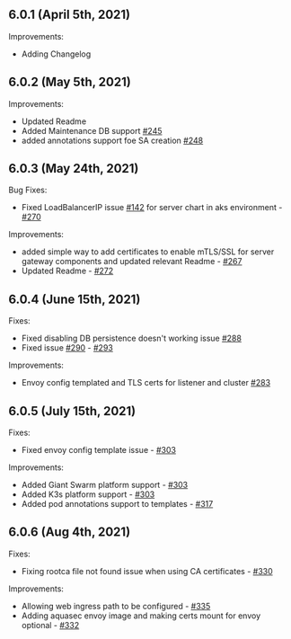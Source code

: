 ## 6.0.1 (April 5th, 2021)

Improvements:
* Adding Changelog

## 6.0.2 (May 5th, 2021)

Improvements:
* Updated Readme
* Added Maintenance DB support [#245](https://github.com/aquasecurity/aqua-helm/pull/245)
* added annotations support foe SA creation [#248](https://github.com/aquasecurity/aqua-helm/pull/248)

## 6.0.3 (May 24th, 2021)

Bug Fixes:
* Fixed LoadBalancerIP issue [#142](https://github.com/aquasecurity/aqua-helm/issues/142) for server chart in aks environment - [#270](https://github.com/aquasecurity/aqua-helm/pull/270)

Improvements:
* added simple way to add certificates to enable mTLS/SSL for server gateway components and updated relevant Readme - [#267](https://github.com/aquasecurity/aqua-helm/pull/267)
* Updated Readme - [#272](https://github.com/aquasecurity/aqua-helm/pull/272)

## 6.0.4 (June 15th, 2021)

Fixes:
* Fixed disabling DB persistence doesn't working issue [#288](https://github.com/aquasecurity/aqua-helm/pull/288)
* Fixed issue [#290](https://github.com/aquasecurity/aqua-helm/issues/290) - [#293](https://github.com/aquasecurity/aqua-helm/pull/293)

Improvements:
* Envoy config templated and TLS certs for listener and cluster [#283](https://github.com/aquasecurity/aqua-helm/pull/283)

## 6.0.5 (July 15th, 2021)

Fixes:
* Fixed envoy config template issue - [#303](https://github.com/aquasecurity/aqua-helm/pull/303)

Improvements:
* Added Giant Swarm platform support - [#303](https://github.com/aquasecurity/aqua-helm/pull/303)
* Added K3s platform support - [#303](https://github.com/aquasecurity/aqua-helm/pull/303)
* Added pod annotations support to templates - [#317](https://github.com/aquasecurity/aqua-helm/pull/317)

## 6.0.6 (Aug 4th, 2021)

Fixes:
* Fixing rootca file not found issue when using CA certificates - [#330](https://github.com/aquasecurity/aqua-helm/pull/330)

Improvements:
* Allowing web ingress path to be configured - [#335](https://github.com/aquasecurity/aqua-helm/pull/335)
* Adding aquasec envoy image and making certs mount for envoy optional - [#332](https://github.com/aquasecurity/aqua-helm/pull/332)